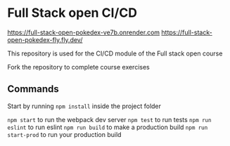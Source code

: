 # Full Stack open CI/CD

https://full-stack-open-pokedex-ve7b.onrender.com
https://full-stack-open-pokedex-fly.fly.dev/


This repository is used for the CI/CD module of the Full stack open course

Fork the repository to complete course exercises

## Commands

Start by running `npm install` inside the project folder

`npm start` to run the webpack dev server
`npm test` to run tests
`npm run eslint` to run eslint
`npm run build` to make a production build
`npm run start-prod` to run your production build
